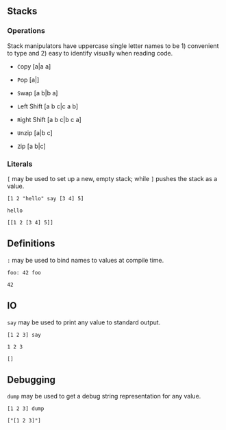 ## Stacks

### Operations
Stack manipulators have uppercase single letter names to be 1) convenient to type and 2) easy to identify visually when reading code.

- `C`opy [a|a a]
- `P`op [a|]
- `S`wap [a b|b a]

- `L`eft Shift [a b c|c a b]
- `R`ight Shift [a b c|b c a]

- `U`nzip [a|b c]
- `Z`ip [a b|c]

### Literals
`[` may be used to set up a new, empty stack; while `]` pushes the stack as a value.

```
[1 2 "hello" say [3 4] 5]
```
```
hello
```
`[[1 2 [3 4] 5]]`

## Definitions
`:` may be used to bind names to values at compile time.

```
foo: 42 foo
```
`42`

## IO
`say` may be used to print any value to standard output.

```
[1 2 3] say
```
```
1 2 3
```
`[]`

## Debugging
`dump` may be used to get a debug string representation for any value.

```
[1 2 3] dump
```
`["[1 2 3]"]`
